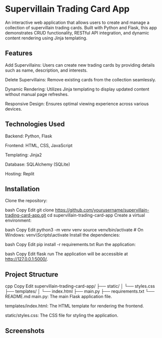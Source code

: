 # Supervillain Trading Card App
An interactive web application that allows users to create and manage a collection of supervillain trading cards. Built with Python and Flask, this app demonstrates CRUD functionality, RESTful API integration, and dynamic content rendering using Jinja templating.

## Features
Add Supervillains: Users can create new trading cards by providing details such as name, description, and interests.

Delete Supervillains: Remove existing cards from the collection seamlessly.

Dynamic Rendering: Utilizes Jinja templating to display updated content without manual page refreshes.

Responsive Design: Ensures optimal viewing experience across various devices.

## Technologies Used
Backend: Python, Flask

Frontend: HTML, CSS, JavaScript

Templating: Jinja2

Database: SQLAlchemy (SQLite)

Hosting: Replit

## Installation
Clone the repository:

bash
Copy
Edit
git clone https://github.com/yourusername/supervillain-trading-card-app.git
cd supervillain-trading-card-app
Create a virtual environment:

bash
Copy
Edit
python3 -m venv venv
source venv/bin/activate  # On Windows: venv\Scripts\activate
Install the dependencies:

bash
Copy
Edit
pip install -r requirements.txt
Run the application:

bash
Copy
Edit
flask run
The application will be accessible at http://127.0.0.1:5000/.

## Project Structure
cpp
Copy
Edit
supervillain-trading-card-app/
├── static/
│   └── styles.css
├── templates/
│   └── index.html
├── main.py
├── requirements.txt
└── README.md
main.py: The main Flask application file.

templates/index.html: The HTML template for rendering the frontend.

static/styles.css: The CSS file for styling the application.

## Screenshots
